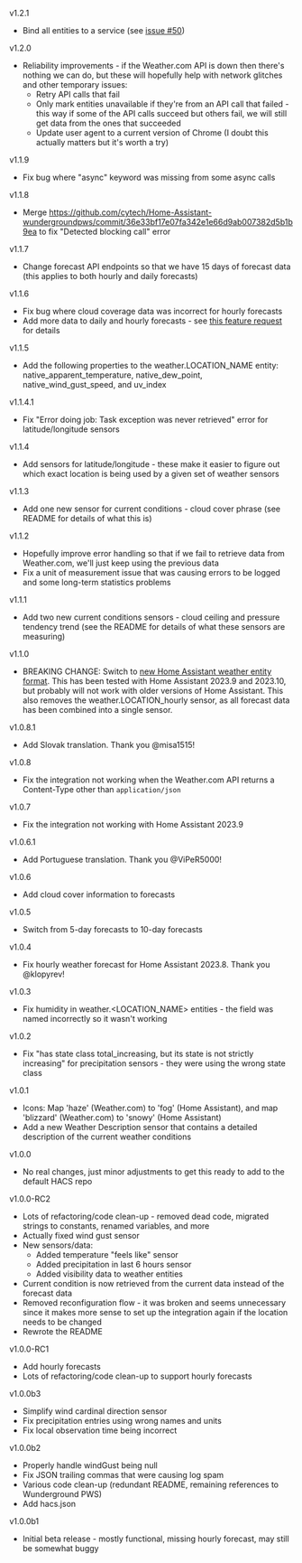 v1.2.1
* Bind all entities to a service (see [issue #50](https://github.com/jaydeethree/Home-Assistant-weatherdotcom/issues/50))

v1.2.0
* Reliability improvements - if the Weather.com API is down then there's nothing we can do, but these will hopefully help with network glitches and other temporary issues:
  * Retry API calls that fail
  * Only mark entities unavailable if they're from an API call that failed - this way if some of the API calls succeed but others fail, we will still get data from the ones that succeeded
  * Update user agent to a current version of Chrome (I doubt this actually matters but it's worth a try)

v1.1.9
* Fix bug where "async" keyword was missing from some async calls

v1.1.8
* Merge https://github.com/cytech/Home-Assistant-wundergroundpws/commit/36e33bf17e07fa342e1e66d9ab007382d5b1b9ea to fix "Detected blocking call" error

v1.1.7
* Change forecast API endpoints so that we have 15 days of forecast data (this applies to both hourly and daily forecasts)

v1.1.6
* Fix bug where cloud coverage data was incorrect for hourly forecasts
* Add more data to daily and hourly forecasts - see [this feature request](https://github.com/jaydeethree/Home-Assistant-weatherdotcom/issues/27) for details

v1.1.5
* Add the following properties to the weather.LOCATION_NAME entity: native_apparent_temperature, native_dew_point, native_wind_gust_speed, and uv_index

v1.1.4.1
* Fix "Error doing job: Task exception was never retrieved" error for latitude/longitude sensors

v1.1.4
* Add sensors for latitude/longitude - these make it easier to figure out which exact location is being used by a given set of weather sensors

v1.1.3
* Add one new sensor for current conditions - cloud cover phrase (see README for details of what this is)

v1.1.2
* Hopefully improve error handling so that if we fail to retrieve data from Weather.com, we'll just keep using the previous data
* Fix a unit of measurement issue that was causing errors to be logged and some long-term statistics problems

v1.1.1
* Add two new current conditions sensors - cloud ceiling and pressure tendency trend (see the README for details of what these sensors are measuring)

v1.1.0
* BREAKING CHANGE: Switch to [new Home Assistant weather entity format](https://developers.home-assistant.io/blog/2023/08/07/weather_entity_forecast_types/). This has been tested with Home Assistant 2023.9 and 2023.10, but probably will not work with older versions of Home Assistant. This also removes the weather.LOCATION_hourly sensor, as all forecast data has been combined into a single sensor.

v1.0.8.1
* Add Slovak translation. Thank you @misa1515!

v1.0.8
* Fix the integration not working when the Weather.com API returns a Content-Type other than `application/json`

v1.0.7
* Fix the integration not working with Home Assistant 2023.9

v1.0.6.1
* Add Portuguese translation. Thank you @ViPeR5000!

v1.0.6
* Add cloud cover information to forecasts

v1.0.5
* Switch from 5-day forecasts to 10-day forecasts

v1.0.4
* Fix hourly weather forecast for Home Assistant 2023.8. Thank you @klopyrev!

v1.0.3
* Fix humidity in weather.<LOCATION_NAME> entities - the field was named incorrectly so it wasn't working

v1.0.2
* Fix "has state class total_increasing, but its state is not strictly increasing" for precipitation sensors - they were using the wrong state class

v1.0.1
* Icons: Map 'haze' (Weather.com) to 'fog' (Home Assistant), and map 'blizzard' (Weather.com) to 'snowy' (Home Assistant)
* Add a new Weather Description sensor that contains a detailed description of the current weather conditions

v1.0.0
* No real changes, just minor adjustments to get this ready to add to the default HACS repo

v1.0.0-RC2
* Lots of refactoring/code clean-up - removed dead code, migrated strings to constants, renamed variables, and more
* Actually fixed wind gust sensor
* New sensors/data:
  * Added temperature "feels like" sensor
  * Added precipitation in last 6 hours sensor
  * Added visibility data to weather entities
* Current condition is now retrieved from the current data instead of the forecast data
* Removed reconfiguration flow - it was broken and seems unnecessary since it makes more sense to set up the integration again if the location needs to be changed
* Rewrote the README

v1.0.0-RC1
* Add hourly forecasts
* Lots of refactoring/code clean-up to support hourly forecasts

v1.0.0b3
* Simplify wind cardinal direction sensor
* Fix precipitation entries using wrong names and units
* Fix local observation time being incorrect

v1.0.0b2
* Properly handle windGust being null
* Fix JSON trailing commas that were causing log spam
* Various code clean-up (redundant README, remaining references to Wunderground PWS)
* Add hacs.json

v1.0.0b1
* Initial beta release - mostly functional, missing hourly forecast, may still be somewhat buggy